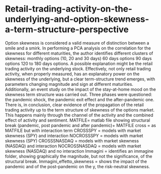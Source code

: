 # Retail-trading-activity-on-the-underlying-and-option-skewness-a-term-structure-perspective
Option skewness is considered a valid measure of distinction between a smile and a smirk. In performing a PCA analysis on the correlation for the skewness for different maturities, the author identifies different clusters of skewness:
  monthly options (10, 20 and 30 days)
  60 days options
  90 days options
  120 to 180 days options.
A possible explanation might be the retail trading activity on the underlying stock. Effectively, not only retail trading activity, when properly measured, has an explanatory power on the skewness of the underlying, but a clear term-structure trend emerges, with parameters changing magnitude and sign at different maturities. Additionally, an event study on the impact of the stay-at-home mood on the skewness term structure was carried out. Three phases were questioned: the pandemic shock, the pandemic exit effect and the after-pandemic one. There is, in conclusion, clear evidence of the propagation of the retail trading activity up to the term structure of skewness of the options market. This happens mainly through the channel of the activity and the combined effect of activity and sentiment.
MATFILE= matlab file showing structural break (pandemic, post pandemic and after pandemic)+
MATFILE cross = as MATFILE but with interaction term
CROSSSPY = models with market skewness (SPY) and interaction
NOCROSSSPY = models with market skewness (SPY)
CROSSSNASDAQ = models with market skewness (NASDAQ) and interaction
NOCROSSNASDAQ = models with market skewness (NASDAQ) and no interaction
Immagini = identifies an immagine folder, showing graphically the magnitude, but not the significance, of the structural break.
Immagini_effetto_skewness = shows the impact of the pandemic and of the post-pandemic on the y, the risk-neutral skewness.
